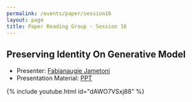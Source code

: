 ```yaml
---
permalink: /events/paper/session16
layout: page
title: Paper Reading Group - Session 16
---
```


## Preserving Identity On Generative Model


- Presenter: [Fabianaugie Jametoni](https://www.linkedin.com/in/fabianaugie-jametoni-7ab1301b0)
- Presentation Material: [PPT](https://docs.google.com/presentation/d/1ON3TVWNJeYUiiiSZRBAaMVrwuH1RFtCo5qtbIc86GqU/edit?usp=sharing)

{% include youtube.html id="dAWO7VSxj88" %}
